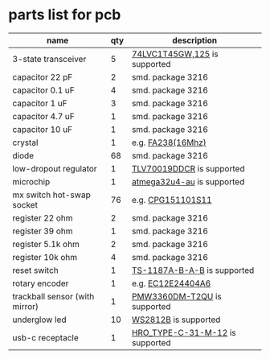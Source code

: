 # parts list for pcb

|name|qty|description|
|---|---|---|
|3-state transceiver|5|[74LVC1T45GW,125](https://assets.nexperia.com/documents/data-sheet/74LVC_LVCH1T45.pdf) is supported|
|capacitor 22 pF|2|smd. package 3216|
|capacitor 0.1 uF|4|smd. package 3216|
|capacitor 1 uF|3|smd. package 3216|
|capacitor 4.7 uF|1|smd. package 3216|
|capacitor 10 uF|1|smd. package 3216|
|crystal|1|e.g. [FA238(16Mhz)](https://support.epson.biz/td/api/doc_check.php?dl=brief_FA-238)|
|diode|68|smd. package 3216|
|low-dropout regulator|1|[TLV70019DDCR](https://www.ti.com/lit/ds/symlink/tlv700.pdf) is supported|
|microchip|1|[atmega32u4-au](https://ww1.microchip.com/downloads/en/DeviceDoc/Atmel-7766-8-bit-AVR-ATmega16U4-32U4_Datasheet.pdf) is supported|
|mx switch hot-swap socket|76|e.g. [CPG151101S11](http://www.kailh.com/en/Products/Ks/HPC/883.html)|
|register 22 ohm|2|smd. package 3216|
|register 39 ohm|1|smd. package 3216|
|register 5.1k ohm|2|smd. package 3216|
|register 10k ohm|4|smd. package 3216|
|reset switch|1|[TS-1187A-B-A-B](https://datasheet.lcsc.com/lcsc/2002271431_XKB-Connectivity-TS-1187A-B-A-B_C318884.pdf) is supported|
|rotary encoder|1|e.g. [EC12E24404A6](https://www.mouser.jp/datasheet/2/15/EC12E-1370769.pdf)|
|trackball sensor (with mirror)|1|[PMW3360DM-T2QU](https://d3s5r33r268y59.cloudfront.net/datasheets/9604/2017-05-07-18-19-11/PMS0058-PMW3360DM-T2QU-DS-R1.50-26092016._20161202173741.pdf) is supported|
|underglow led|10|[WS2812B](https://cdn-shop.adafruit.com/datasheets/WS2812B.pdf) is supported|
|usb-c receptacle|1|[HRO_TYPE-C-31-M-12](https://datasheet.lcsc.com/lcsc/2205251630_Korean-Hroparts-Elec-TYPE-C-31-M-12_C165948.pdf) is supported|

